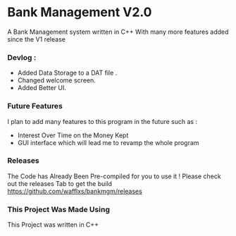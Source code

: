 # Bank Management V2.0
A Bank Management system written in C++ With many more features added since the V1 release 

### Devlog :
- Added Data Storage to a DAT file .
- Changed welcome screen. 
- Added Better UI. 

### Future Features
I plan to add many features to this program in the future such as :

- Interest Over Time on the Money Kept
- GUI interface which will lead me to revamp the whole program



### Releases

The Code has Already Been Pre-compiled for you to use it ! 
Please check out the releases Tab to get the build
https://github.com/wafflxs/bankmgm/releases


### This Project Was Made Using
This Project was written in C++ 

